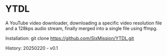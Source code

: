 # YTDL
A YouTube video downloader, downloading a specific video resolution file and a 128kps audio stream, finally merged into a single file using ffmpg.

Installation: git clone https://github.com/SixMission/YTDL.git

History:
20250220 - v0.1
